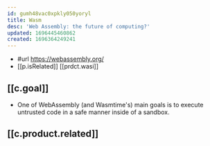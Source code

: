 ```yaml
---
id: gumh48vac0xpkly050yoryl
title: Wasm
desc: 'Web Assembly: the future of computing?'
updated: 1696445460862
created: 1696364249241
---
```


- #url https://webassembly.org/
- [[p.isRelated]] [[prdct.wasi]]

## [[c.goal]]

- One of WebAssembly (and Wasmtime's) main goals is to execute untrusted code in a safe manner inside of a sandbox.

## [[c.product.related]]